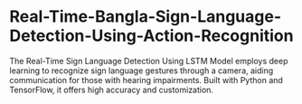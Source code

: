 # Real-Time-Bangla-Sign-Language-Detection-Using-Action-Recognition
The Real-Time Sign Language Detection Using LSTM Model employs deep learning to recognize sign language gestures through a camera, aiding communication for those with hearing impairments. Built with Python and TensorFlow, it offers high accuracy and customization.
